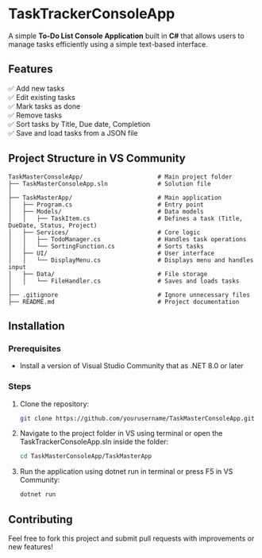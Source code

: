 # TaskTrackerConsoleApp

A simple **To-Do List Console Application** built in **C#** that allows users to manage tasks efficiently using a simple text-based interface.

## Features

✅ Add new tasks\
✅ Edit existing tasks\
✅ Mark tasks as done\
✅ Remove tasks\
✅ Sort tasks by Title, Due date, Completion \
✅ Save and load tasks from a JSON file

## Project Structure in VS Community

```
TaskMasterConsoleApp/                     # Main project folder
├── TaskMasterConsoleApp.sln              # Solution file
│
├── TaskMasterApp/                        # Main application
│   ├── Program.cs                        # Entry point
│   ├── Models/                           # Data models
│   │   ├── TaskItem.cs                   # Defines a task (Title, DueDate, Status, Project)
│   ├── Services/                         # Core logic
│   │   ├── TodoManager.cs                # Handles task operations
│   │   └── SortingFunction.cs            # Sorts tasks
│   ├── UI/                               # User interface
│   │   └── DisplayMenu.cs                # Displays menu and handles input
│   ├── Data/                             # File storage
│   │   └── FileHandler.cs                # Saves and loads tasks
│
├── .gitignore                            # Ignore unnecessary files
├── README.md                             # Project documentation
```

## Installation

### Prerequisites

- Install a version of Visual Studio Community that as .NET 8.0 or later

### Steps

1. Clone the repository:
   ```sh
   git clone https://github.com/yourusername/TaskMasterConsoleApp.git
   ```
2. Navigate to the project folder in VS using terminal or open the TaskTrackerConsoleApp.sln inside the folder:
   ```sh
   cd TaskMasterConsoleApp/TaskMasterApp
   ```
4. Run the application using dotnet run in terminal or press F5 in VS Community:
   ```sh
   dotnet run
   ```

## Contributing

Feel free to fork this project and submit pull requests with improvements or new features!


